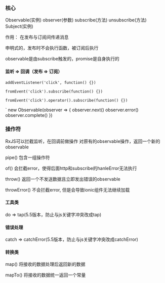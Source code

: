 ### 核心 

Observable(实例) observer(参数) subscribe(方法) unsubscribe(方法) Subject(实例)

作用： 在发布与订阅间传递消息

申明式的，发布时不会执行函数，被订阅后执行

observable是由subscribe触发的，promise是自身执行的


#### 监听 => 回调（发布 => 订阅）

```
addEventListener('click', function() {})
```

```
fromEvent('click').subscribe(function() {})
```

```
fromEvent('click').operator().subscribe(function() {})
```

`
new Observable(observer => {
  observer.next()
  observer.error()
  observer.complete()
})



### 操作符

RxJS可以拦截监听，在回调前做操作
对原有的observable操作，返回一个新的observable

pipe() 包含一组操作符

of() 会拦截error，使得后面http和subscribe的hanleError无法执行

throw() 返回一个不发送数据且立即发出错误的observable

throwError() 不会拦截error, 但是会导致ionic组件无法继续加载

#### 工具类

do => tap(5.5版本，防止与js关键字冲突改成tap)

#### 错误处理

catch => catchError(5.5版本，防止与js关键字冲突改成catchError)

#### 转换类

map() 将接收的数据处理后返回新的数据

mapTo() 将接收的数据统一返回一个常量
